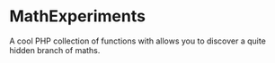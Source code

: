 # MathExperiments
A cool PHP collection of functions with allows you to discover a quite hidden branch of maths.
